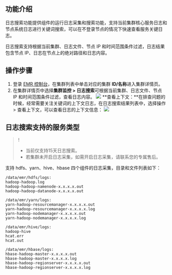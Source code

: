 ## 功能介绍
日志搜索功能提供组件的运行日志采集和搜索功能，支持当前集群核心服务日志和节点系统日志进行关键词搜索，可以在不登录节点的情况下快速查看服务关键日志。

日志搜索支持根据当前集群、日志文件、节点 IP 和时间范围条件过滤，日志结果包含节点 IP、日志在节点上的绝对路径和日志内容。

## 操作步骤
1. 登录 [EMR 控制台](https://console.cloud.tencent.com/emr)，在集群列表中单击对应的集群 **ID/名称**进入集群详情页。
2. 在集群详情页中选择**集群监控 > 日志搜索**可根据当前集群、日志文件、节点 IP 和时间范围条件过滤，查看日志内容。
![](https://main.qcloudimg.com/raw/e358af66750e3764ffcff9ce080cdb18.png)
**查看上下文：**在排查问题的时候，经常需要关注关键词的上下文日志，在日志搜索结果列表中，选择操作 > 查看上下文，可以查看日志的上下文信息：
![](https://main.qcloudimg.com/raw/d0b31ccf75bcf29b5c313747a205bc39.png)

## 日志搜索支持的服务类型
>!
>- 当前仅支持15天日志搜索。
>- 若集群未开启日志采集，如需开启日志采集，请联系您的专属售后。
	
支持 hdfs、yarn、hive、hbase 四个组件的日志采集，目录和文件列表如下：

```
/data/emr/hdfs/logs:
hadoop-hadoop.log
hadoop-hadoop-namenode-x.x.x.x.out
hadoop-hadoop-datanode-x.x.x.x.out

/data/emr/yarn/logs:
yarn-hadoop-resourcemanager-x.x.x.x.out
yarn-hadoop-resourcemanager-x.x.x.x.log
yarn-hadoop-nodemanager-x.x.x.x.out
yarn-hadoop-nodemanager-x.x.x.x.log

/data/emr/hive/logs:
hadoop-hive
hcat.err
hcat.out

/data/emr/hbase/logs:
hbase-hadoop-master-x.x.x.x.out
hbase-hadoop-master-x.x.x.x.log
hbase-hadoop-regionserver-x.x.x.x.out
hbase-hadoop-regionserver-x.x.x.x.log
```
